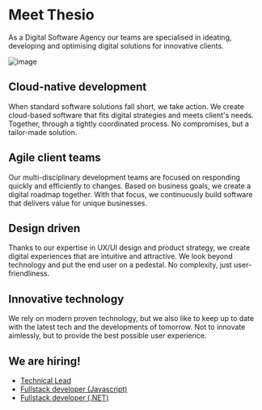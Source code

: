 # Meet Thesio

As a Digital Software Agency our teams are specialised in 
ideating, developing and optimising digital solutions for 
innovative clients.

![image](https://user-images.githubusercontent.com/639906/163953237-116ba956-31c0-4c36-bf35-26b1791cdde9.png)

## Cloud-native development

When standard software solutions fall short, we take action. 
We create cloud-based software that fits digital strategies 
and meets client's needs. Together, through a tightly 
coordinated process. No compromises, but a tailor-made solution.

## Agile client teams

Our multi-disciplinary development teams are focused on responding 
quickly and efficiently to changes. Based on business goals, we 
create a digital roadmap together. With that focus, we continuously 
build software that delivers value for unique businesses.

## Design driven

Thanks to our expertise in UX/UI design and product strategy, 
we create digital experiences that are intuitive and attractive. 
We look beyond technology and put the end user on a pedestal. 
No complexity, just user-friendliness.

## Innovative technology

We rely on modern proven technology, but we also like to keep
up to date with the latest tech and the developments of tomorrow. 
Not to innovate aimlessly, but to provide the best 
possible user experience.

## We are hiring!

<!-- JOB-LIST:START -->
* [Technical Lead](https://www.thesio.eu/vacatures/technical-lead)
* [Fullstack developer (Javascript)](https://www.thesio.eu/vacatures/fullstack-developer-javascript)
* [Fullstack developer (.NET)](https://www.thesio.eu/vacatures/fullstack-developer-net)
<!-- JOB-LIST:END -->
